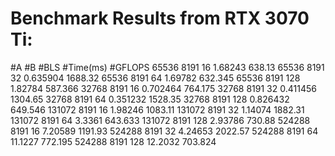 # Benchmark Results from RTX 3070 Ti:

#A      #B      #BLS    #Time(ms)       #GFLOPS
65536   8191    16      1.68243         638.13
65536   8191    32      0.635904        1688.32
65536   8191    64      1.69782         632.345
65536   8191    128     1.82784         587.366
32768   8191    16      0.702464        764.175
32768   8191    32      0.411456        1304.65
32768   8191    64      0.351232        1528.35
32768   8191    128     0.826432        649.546
131072  8191    16      1.98246         1083.11
131072  8191    32      1.14074         1882.31
131072  8191    64      3.3361          643.633
131072  8191    128     2.93786         730.88
524288  8191    16      7.20589         1191.93
524288  8191    32      4.24653         2022.57
524288  8191    64      11.1227         772.195
524288  8191    128     12.2032         703.824